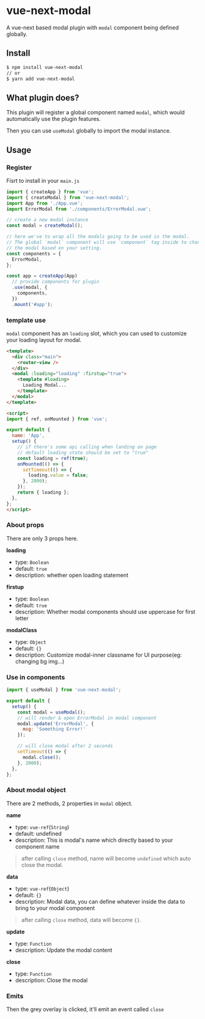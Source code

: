 # vue-next-modal

A vue-next based modal plugin with `modal` component being defined globally.


## Install

``` bash
$ npm install vue-next-modal
// or
$ yarn add vue-next-modal
```


## What plugin does?

This plugin will register a global component named `modal`, which would automatically use the plugin features.

Then you can use `useModal` globally to import the modal instance.


## Usage

### Register

Fisrt to install in your `main.js`

```js
import { createApp } from 'vue';
import { createModal } from 'vue-next-modal';
import App from './App.vue';
import ErrorModal from './components/ErrorModal.vue';

// create a new modal instance
const modal = createModal();

// here we've to wrap all the modals going to be used in the modal.
// The global `modal` component will use `component` tag inside to change
// the modal based on your setting.
const components = {
  ErrorModal,
};

const app = createApp(App)
  // provide components for plugin
  .use(modal, {
    components,
  })
  .mount('#app');
```


### template use

`modal` component has an `loading` slot, which you can used to customize your loading layout for modal.

```html
<template>
  <div class="main">
    <router-view />
  </div>
  <modal :loading="loading" :firstup="true">
    <template #loading>
      Loading Modal...
    </template>
  </modal>
</template>

<script>
import { ref, onMounted } from 'vue';

export default {
  name: 'App',
  setup() {
    // if there's some api calling when landing on page
    // default loading state should be set to "true"
    const loading = ref(true);
    onMounted(() => {
      setTimeout(() => {
        loading.value = false;
      }, 2000);
    });
    return { loading };
  },
};
</script>
```


### About props

There are only 3 props here.

**loading**

  - type: `Boolean`
  - default: `true`
  - description: whether open loading statement


**firstup**

  - type: `Boolean`
  - default: `true`
  - description: Whether modal components should use uppercase for first letter

**modalClass**

  - type: `Object`
  - default: `{}`
  - description: Customize modal-inner classname for UI purpose(eg: changing bg img...)


### Use in components

```js
import { useModal } from 'vue-next-modal';

export default {
  setup() {
    const modal = useModal();
    // will render & open ErrorModal in modal component
    modal.update('ErrorModal', {
      msg: 'Something Error!'
    });

    // will close modal after 2 seconds
    setTimeout(() => {
      modal.close();
    }, 2000);
  },
};
```


### About modal object

There are 2 methods, 2 properties in `modal` object.

**name**

  - type: `vue-ref`(`String`)
  - default: undefined
  - description: This is modal's name which directly based to your component name
> after calling `close` method, name will become `undefined` which auto close the modal.

**data**

  - type: `vue-ref`(`Object`)
  - default: `{}`
  - description: Modal data, you can define whatever inside the data to bring to your modal component
> after calling `close` method, data will become `{}`.

**update**

  - type: `Function`
  - description: Update the modal content

**close**

  - type: `Function`
  - description: Close the modal


### Emits

Then the grey overlay is clicked, it'll emit an event called `close`

